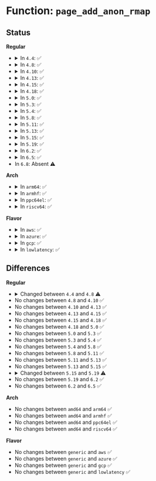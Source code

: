# Function: <code>page_add_anon_rmap</code>

## Status
<b>Regular</b>
<ul>
<li>
<details>
<summary>In <code>4.4</code>: ✅</summary>

```c
void page_add_anon_rmap(struct page *page, struct vm_area_struct *vma, long unsigned int address);
```

**Collision:** Unique Global

**Inline:** No

**Transformation:** False

**Instances:**

```
In mm/rmap.c (ffffffff811caef0)
Location: mm/rmap.c:1140
Inline: False
Direct callers:
  - mm/swapfile.c:unuse_mm
  - mm/ksm.c:try_to_merge_with_ksm_page
  - mm/migrate.c:remove_migration_pte
  - mm/migrate.c:migrate_misplaced_transhuge_page
```
**Symbols:**

```
ffffffff811caef0-ffffffff811caf02: page_add_anon_rmap (STB_GLOBAL)
```
</details>
</li>
<li>
<details>
<summary>In <code>4.8</code>: ✅</summary>

```c
void page_add_anon_rmap(struct page *page, struct vm_area_struct *vma, long unsigned int address, bool compound);
```

**Collision:** Unique Global

**Inline:** No

**Transformation:** False

**Instances:**

```
In mm/rmap.c (ffffffff811e7d40)
Location: mm/rmap.c:1180
Inline: False
Direct callers:
  - mm/swapfile.c:unuse_mm
  - mm/ksm.c:try_to_merge_with_ksm_page
  - mm/migrate.c:migrate_misplaced_transhuge_page
  - mm/migrate.c:remove_migration_pte
```
**Symbols:**

```
ffffffff811e7d40-ffffffff811e7d5a: page_add_anon_rmap (STB_GLOBAL)
```
</details>
</li>
<li>
<details>
<summary>In <code>4.10</code>: ✅</summary>

```c
void page_add_anon_rmap(struct page *page, struct vm_area_struct *vma, long unsigned int address, bool compound);
```

**Collision:** Unique Global

**Inline:** No

**Transformation:** False

**Instances:**

```
In mm/rmap.c (ffffffff811f90c0)
Location: mm/rmap.c:1179
Inline: False
Direct callers:
  - mm/swapfile.c:unuse_mm
  - mm/ksm.c:try_to_merge_one_page
  - mm/migrate.c:migrate_misplaced_transhuge_page
  - mm/migrate.c:remove_migration_pte
```
**Symbols:**

```
ffffffff811f90c0-ffffffff811f90da: page_add_anon_rmap (STB_GLOBAL)
```
</details>
</li>
<li>
<details>
<summary>In <code>4.13</code>: ✅</summary>

```c
void page_add_anon_rmap(struct page *page, struct vm_area_struct *vma, long unsigned int address, bool compound);
```

**Collision:** Unique Global

**Inline:** No

**Transformation:** False

**Instances:**

```
In mm/rmap.c (ffffffff81203c70)
Location: mm/rmap.c:1082
Inline: False
Direct callers:
  - mm/swapfile.c:unuse_mm
  - mm/ksm.c:try_to_merge_one_page
  - mm/migrate.c:migrate_misplaced_transhuge_page
  - mm/migrate.c:remove_migration_pte
```
**Symbols:**

```
ffffffff81203c70-ffffffff81203c8a: page_add_anon_rmap (STB_GLOBAL)
```
</details>
</li>
<li>
<details>
<summary>In <code>4.15</code>: ✅</summary>

```c
void page_add_anon_rmap(struct page *page, struct vm_area_struct *vma, long unsigned int address, bool compound);
```

**Collision:** Unique Global

**Inline:** No

**Transformation:** False

**Instances:**

```
In mm/rmap.c (ffffffff8121c9e0)
Location: mm/rmap.c:1086
Inline: False
Direct callers:
  - mm/swapfile.c:unuse_mm
  - mm/ksm.c:try_to_merge_one_page
  - mm/migrate.c:migrate_misplaced_transhuge_page
  - mm/migrate.c:remove_migration_pte
  - mm/huge_memory.c:remove_migration_pmd
```
**Symbols:**

```
ffffffff8121c9e0-ffffffff8121c9fa: page_add_anon_rmap (STB_GLOBAL)
```
</details>
</li>
<li>
<details>
<summary>In <code>4.18</code>: ✅</summary>

```c
void page_add_anon_rmap(struct page *page, struct vm_area_struct *vma, long unsigned int address, bool compound);
```

**Collision:** Unique Global

**Inline:** No

**Transformation:** False

**Instances:**

```
In mm/rmap.c (ffffffff8123e770)
Location: mm/rmap.c:1087
Inline: False
Direct callers:
  - mm/swapfile.c:unuse_vma
  - mm/ksm.c:try_to_merge_one_page
  - mm/migrate.c:migrate_misplaced_transhuge_page
  - mm/migrate.c:remove_migration_pte
  - mm/huge_memory.c:remove_migration_pmd
```
**Symbols:**

```
ffffffff8123e770-ffffffff8123e78a: page_add_anon_rmap (STB_GLOBAL)
```
</details>
</li>
<li>
<details>
<summary>In <code>5.0</code>: ✅</summary>

```c
void page_add_anon_rmap(struct page *page, struct vm_area_struct *vma, long unsigned int address, bool compound);
```

**Collision:** Unique Global

**Inline:** No

**Transformation:** False

**Instances:**

```
In mm/rmap.c (ffffffff81252d00)
Location: mm/rmap.c:1089
Inline: False
Direct callers:
  - mm/swapfile.c:unuse_vma
  - mm/ksm.c:try_to_merge_one_page
  - mm/migrate.c:migrate_misplaced_transhuge_page
  - mm/migrate.c:remove_migration_pte
  - mm/huge_memory.c:remove_migration_pmd
```
**Symbols:**

```
ffffffff81252d00-ffffffff81252d1a: page_add_anon_rmap (STB_GLOBAL)
```
</details>
</li>
<li>
<details>
<summary>In <code>5.3</code>: ✅</summary>

```c
void page_add_anon_rmap(struct page *page, struct vm_area_struct *vma, long unsigned int address, bool compound);
```

**Collision:** Unique Global

**Inline:** No

**Transformation:** False

**Instances:**

```
In mm/rmap.c (ffffffff812650a0)
Location: mm/rmap.c:1090
Inline: False
Direct callers:
  - mm/ksm.c:replace_page
  - mm/migrate.c:migrate_misplaced_transhuge_page
  - mm/migrate.c:remove_migration_pte
  - mm/huge_memory.c:remove_migration_pmd
```
**Symbols:**

```
ffffffff812650a0-ffffffff812650ba: page_add_anon_rmap (STB_GLOBAL)
```
</details>
</li>
<li>
<details>
<summary>In <code>5.4</code>: ✅</summary>

```c
void page_add_anon_rmap(struct page *page, struct vm_area_struct *vma, long unsigned int address, bool compound);
```

**Collision:** Unique Global

**Inline:** No

**Transformation:** False

**Instances:**

```
In mm/rmap.c (ffffffff81273930)
Location: mm/rmap.c:1088
Inline: False
Direct callers:
  - mm/ksm.c:replace_page
  - mm/migrate.c:migrate_misplaced_transhuge_page
  - mm/migrate.c:remove_migration_pte
  - mm/huge_memory.c:remove_migration_pmd
```
**Symbols:**

```
ffffffff81273930-ffffffff8127394a: page_add_anon_rmap (STB_GLOBAL)
```
</details>
</li>
<li>
<details>
<summary>In <code>5.8</code>: ✅</summary>

```c
void page_add_anon_rmap(struct page *page, struct vm_area_struct *vma, long unsigned int address, bool compound);
```

**Collision:** Unique Global

**Inline:** No

**Transformation:** False

**Instances:**

```
In mm/rmap.c (ffffffff812a4c00)
Location: mm/rmap.c:1100
Inline: False
Direct callers:
  - mm/swapfile.c:unuse_pte
  - mm/ksm.c:replace_page
  - mm/migrate.c:migrate_misplaced_transhuge_page
  - mm/migrate.c:remove_migration_pte
  - mm/huge_memory.c:remove_migration_pmd
```
**Symbols:**

```
ffffffff812a4c00-ffffffff812a4c1a: page_add_anon_rmap (STB_GLOBAL)
```
</details>
</li>
<li>
<details>
<summary>In <code>5.11</code>: ✅</summary>

```c
void page_add_anon_rmap(struct page *page, struct vm_area_struct *vma, long unsigned int address, bool compound);
```

**Collision:** Unique Global

**Inline:** No

**Transformation:** False

**Instances:**

```
In mm/rmap.c (ffffffff812b02b0)
Location: mm/rmap.c:1106
Inline: False
Direct callers:
  - mm/swapfile.c:unuse_pte
  - mm/ksm.c:replace_page
  - mm/migrate.c:migrate_misplaced_transhuge_page
  - mm/migrate.c:remove_migration_pte
  - mm/huge_memory.c:remove_migration_pmd
```
**Symbols:**

```
ffffffff812b02b0-ffffffff812b02ca: page_add_anon_rmap (STB_GLOBAL)
```
</details>
</li>
<li>
<details>
<summary>In <code>5.13</code>: ✅</summary>

```c
void page_add_anon_rmap(struct page *page, struct vm_area_struct *vma, long unsigned int address, bool compound);
```

**Collision:** Unique Global

**Inline:** No

**Transformation:** False

**Instances:**

```
In mm/rmap.c (ffffffff812b58b0)
Location: mm/rmap.c:1109
Inline: False
Direct callers:
  - mm/swapfile.c:unuse_pte
  - mm/ksm.c:replace_page
  - mm/migrate.c:migrate_misplaced_transhuge_page
  - mm/migrate.c:remove_migration_pte
  - mm/huge_memory.c:remove_migration_pmd
```
**Symbols:**

```
ffffffff812b58b0-ffffffff812b58c5: page_add_anon_rmap (STB_GLOBAL)
```
</details>
</li>
<li>
<details>
<summary>In <code>5.15</code>: ✅</summary>

```c
void page_add_anon_rmap(struct page *page, struct vm_area_struct *vma, long unsigned int address, bool compound);
```

**Collision:** Unique Global

**Inline:** No

**Transformation:** False

**Instances:**

```
In mm/rmap.c (ffffffff812f7540)
Location: mm/rmap.c:1110
Inline: False
Direct callers:
  - mm/memory.c:restore_exclusive_pte
  - mm/swapfile.c:unuse_pte
  - mm/ksm.c:replace_page
  - mm/migrate.c:remove_migration_pte
  - mm/huge_memory.c:remove_migration_pmd
```
**Symbols:**

```
ffffffff812f7540-ffffffff812f7555: page_add_anon_rmap (STB_GLOBAL)
```
</details>
</li>
<li>
<details>
<summary>In <code>5.19</code>: ✅</summary>

```c
void page_add_anon_rmap(struct page *page, struct vm_area_struct *vma, long unsigned int address, rmap_t flags);
```

**Collision:** Unique Global

**Inline:** No

**Transformation:** False

**Instances:**

```
In mm/rmap.c (ffffffff8135cd20)
Location: mm/rmap.c:1200
Inline: False
Direct callers:
  - mm/memory.c:do_swap_page
  - mm/memory.c:restore_exclusive_pte
  - mm/swapfile.c:unuse_pte
  - mm/ksm.c:replace_page
  - mm/migrate.c:remove_migration_pte
  - mm/huge_memory.c:remove_migration_pmd
```
**Symbols:**

```
ffffffff8135cd20-ffffffff8135cfbd: page_add_anon_rmap (STB_GLOBAL)
```
</details>
</li>
<li>
<details>
<summary>In <code>6.2</code>: ✅</summary>

```c
void page_add_anon_rmap(struct page *page, struct vm_area_struct *vma, long unsigned int address, rmap_t flags);
```

**Collision:** Unique Global

**Inline:** No

**Transformation:** False

**Instances:**

```
In mm/rmap.c (ffffffff813d7760)
Location: mm/rmap.c:1217
Inline: False
Direct callers:
  - mm/memory.c:do_swap_page
  - mm/memory.c:restore_exclusive_pte
  - mm/swapfile.c:unuse_pte
  - mm/ksm.c:replace_page
  - mm/migrate.c:remove_migration_pte
  - mm/huge_memory.c:remove_migration_pmd
  - mm/huge_memory.c:__split_huge_pmd_locked
```
**Symbols:**

```
ffffffff813d7760-ffffffff813d7b41: page_add_anon_rmap (STB_GLOBAL)
```
</details>
</li>
<li>
<details>
<summary>In <code>6.5</code>: ✅</summary>

```c
void page_add_anon_rmap(struct page *page, struct vm_area_struct *vma, long unsigned int address, rmap_t flags);
```

**Collision:** Unique Global

**Inline:** No

**Transformation:** False

**Instances:**

```
In mm/rmap.c (ffffffff8140c390)
Location: mm/rmap.c:1215
Inline: False
Direct callers:
  - mm/memory.c:do_swap_page
  - mm/memory.c:restore_exclusive_pte
  - mm/swapfile.c:unuse_pte
  - mm/ksm.c:replace_page
  - mm/migrate.c:remove_migration_pte
  - mm/huge_memory.c:remove_migration_pmd
  - mm/huge_memory.c:__split_huge_pmd_locked
```
**Symbols:**

```
ffffffff8140c390-ffffffff8140c642: page_add_anon_rmap (STB_GLOBAL)
```
</details>
</li>
<li>
In <code>6.8</code>: Absent ⚠️
</li>
</ul>
<b>Arch</b>
<ul>
<li>
<details>
<summary>In <code>arm64</code>: ✅</summary>

```c
void page_add_anon_rmap(struct page *page, struct vm_area_struct *vma, long unsigned int address, bool compound);
```

**Collision:** Unique Global

**Inline:** No

**Transformation:** False

**Instances:**

```
In mm/rmap.c (ffff800010309498)
Location: mm/rmap.c:1088
Inline: False
Direct callers:
  - mm/swapfile.c:unuse_pte_range
  - mm/ksm.c:try_to_merge_one_page
  - mm/migrate.c:migrate_misplaced_transhuge_page
  - mm/migrate.c:remove_migration_pte
```
**Symbols:**

```
ffff800010309498-ffff8000103094ec: page_add_anon_rmap (STB_GLOBAL)
```
</details>
</li>
<li>
<details>
<summary>In <code>armhf</code>: ✅</summary>

```c
void page_add_anon_rmap(struct page *page, struct vm_area_struct *vma, long unsigned int address, bool compound);
```

**Collision:** Unique Global

**Inline:** No

**Transformation:** False

**Instances:**

```
In mm/rmap.c (c0526108)
Location: mm/rmap.c:1088
Inline: False
Direct callers:
  - mm/swapfile.c:unuse_mm
  - mm/ksm.c:replace_page
  - mm/migrate.c:remove_migration_pte
```
**Symbols:**

```
c0526108-c0526130: page_add_anon_rmap (STB_GLOBAL)
```
</details>
</li>
<li>
<details>
<summary>In <code>ppc64el</code>: ✅</summary>

```c
void page_add_anon_rmap(struct page *page, struct vm_area_struct *vma, long unsigned int address, bool compound);
```

**Collision:** Unique Global

**Inline:** No

**Transformation:** False

**Instances:**

```
In mm/rmap.c (c0000000003d8a80)
Location: mm/rmap.c:1088
Inline: False
Direct callers:
  - mm/swapfile.c:unuse_pte_range
  - mm/ksm.c:replace_page
  - mm/migrate.c:migrate_misplaced_transhuge_page
  - mm/migrate.c:remove_migration_pte
  - mm/huge_memory.c:remove_migration_pmd
```
**Symbols:**

```
c0000000003d8a80-c0000000003d8aa0: page_add_anon_rmap (STB_GLOBAL)
```
</details>
</li>
<li>
<details>
<summary>In <code>riscv64</code>: ✅</summary>

```c
void page_add_anon_rmap(struct page *page, struct vm_area_struct *vma, long unsigned int address, bool compound);
```

**Collision:** Unique Global

**Inline:** No

**Transformation:** False

**Instances:**

```
In mm/rmap.c (ffffffe0002138c4)
Location: mm/rmap.c:1088
Inline: False
Direct callers:
  - mm/swapfile.c:unuse_pte_range
  - mm/ksm.c:try_to_merge_one_page
  - mm/migrate.c:remove_migration_pte
```
**Symbols:**

```
ffffffe0002138c4-ffffffe00021390a: page_add_anon_rmap (STB_GLOBAL)
```
</details>
</li>
</ul>
<b>Flavor</b>
<ul>
<li>
<details>
<summary>In <code>aws</code>: ✅</summary>

```c
void page_add_anon_rmap(struct page *page, struct vm_area_struct *vma, long unsigned int address, bool compound);
```

**Collision:** Unique Global

**Inline:** No

**Transformation:** False

**Instances:**

```
In mm/rmap.c (ffffffff8126bf80)
Location: mm/rmap.c:1088
Inline: False
Direct callers:
  - mm/ksm.c:replace_page
  - mm/migrate.c:migrate_misplaced_transhuge_page
  - mm/migrate.c:remove_migration_pte
  - mm/huge_memory.c:remove_migration_pmd
```
**Symbols:**

```
ffffffff8126bf80-ffffffff8126bf9a: page_add_anon_rmap (STB_GLOBAL)
```
</details>
</li>
<li>
<details>
<summary>In <code>azure</code>: ✅</summary>

```c
void page_add_anon_rmap(struct page *page, struct vm_area_struct *vma, long unsigned int address, bool compound);
```

**Collision:** Unique Global

**Inline:** No

**Transformation:** False

**Instances:**

```
In mm/rmap.c (ffffffff8125dff0)
Location: mm/rmap.c:1088
Inline: False
Direct callers:
  - mm/swapfile.c:unuse_pte_range
  - mm/ksm.c:replace_page
  - mm/migrate.c:migrate_misplaced_transhuge_page
  - mm/migrate.c:remove_migration_pte
  - mm/huge_memory.c:remove_migration_pmd
```
**Symbols:**

```
ffffffff8125dff0-ffffffff8125e00a: page_add_anon_rmap (STB_GLOBAL)
```
</details>
</li>
<li>
<details>
<summary>In <code>gcp</code>: ✅</summary>

```c
void page_add_anon_rmap(struct page *page, struct vm_area_struct *vma, long unsigned int address, bool compound);
```

**Collision:** Unique Global

**Inline:** No

**Transformation:** False

**Instances:**

```
In mm/rmap.c (ffffffff81269d20)
Location: mm/rmap.c:1088
Inline: False
Direct callers:
  - mm/ksm.c:replace_page
  - mm/migrate.c:migrate_misplaced_transhuge_page
  - mm/migrate.c:remove_migration_pte
  - mm/huge_memory.c:remove_migration_pmd
```
**Symbols:**

```
ffffffff81269d20-ffffffff81269d3a: page_add_anon_rmap (STB_GLOBAL)
```
</details>
</li>
<li>
<details>
<summary>In <code>lowlatency</code>: ✅</summary>

```c
void page_add_anon_rmap(struct page *page, struct vm_area_struct *vma, long unsigned int address, bool compound);
```

**Collision:** Unique Global

**Inline:** No

**Transformation:** False

**Instances:**

```
In mm/rmap.c (ffffffff81279690)
Location: mm/rmap.c:1088
Inline: False
Direct callers:
  - mm/ksm.c:replace_page
  - mm/migrate.c:migrate_misplaced_transhuge_page
  - mm/migrate.c:remove_migration_pte
  - mm/huge_memory.c:remove_migration_pmd
```
**Symbols:**

```
ffffffff81279690-ffffffff812796aa: page_add_anon_rmap (STB_GLOBAL)
```
</details>
</li>
</ul>

## Differences
<b>Regular</b>
<ul>
<li>
<details>
<summary>Changed between <code>4.4</code> and <code>4.8</code> ⚠️</summary>
<ul>
<li>
<b>Param added. </b>
<code>bool compound</code>
</li>
</ul>
</details>
</li>
<li>
No changes between <code>4.8</code> and <code>4.10</code> ✅
</li>
<li>
No changes between <code>4.10</code> and <code>4.13</code> ✅
</li>
<li>
No changes between <code>4.13</code> and <code>4.15</code> ✅
</li>
<li>
No changes between <code>4.15</code> and <code>4.18</code> ✅
</li>
<li>
No changes between <code>4.18</code> and <code>5.0</code> ✅
</li>
<li>
No changes between <code>5.0</code> and <code>5.3</code> ✅
</li>
<li>
No changes between <code>5.3</code> and <code>5.4</code> ✅
</li>
<li>
No changes between <code>5.4</code> and <code>5.8</code> ✅
</li>
<li>
No changes between <code>5.8</code> and <code>5.11</code> ✅
</li>
<li>
No changes between <code>5.11</code> and <code>5.13</code> ✅
</li>
<li>
No changes between <code>5.13</code> and <code>5.15</code> ✅
</li>
<li>
<details>
<summary>Changed between <code>5.15</code> and <code>5.19</code> ⚠️</summary>
<ul>
<li>
<b>Param added. </b>
<code>rmap_t flags</code>
</li>
<li>
<b>Param removed. </b>
<code>bool compound</code>
</li>
</ul>
</details>
</li>
<li>
No changes between <code>5.19</code> and <code>6.2</code> ✅
</li>
<li>
No changes between <code>6.2</code> and <code>6.5</code> ✅
</li>
</ul>
<b>Arch</b>
<ul>
<li>
No changes between <code>amd64</code> and <code>arm64</code> ✅
</li>
<li>
No changes between <code>amd64</code> and <code>armhf</code> ✅
</li>
<li>
No changes between <code>amd64</code> and <code>ppc64el</code> ✅
</li>
<li>
No changes between <code>amd64</code> and <code>riscv64</code> ✅
</li>
</ul>
<b>Flavor</b>
<ul>
<li>
No changes between <code>generic</code> and <code>aws</code> ✅
</li>
<li>
No changes between <code>generic</code> and <code>azure</code> ✅
</li>
<li>
No changes between <code>generic</code> and <code>gcp</code> ✅
</li>
<li>
No changes between <code>generic</code> and <code>lowlatency</code> ✅
</li>
</ul>
